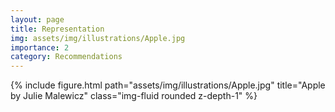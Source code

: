 ```yaml
---
layout: page
title: Representation
img: assets/img/illustrations/Apple.jpg
importance: 2
category: Recommendations
---
```


<div class="row">
    <div class="col-sm mt-3 mt-md-0">
        {% include figure.html path="assets/img/illustrations/Apple.jpg" title="Apple by Julie Malewicz" class="img-fluid rounded z-depth-1" %}
    </div>
</div>
<!-- <div class="caption">
    This image can also have a caption. It's like magic.
</div> -->
